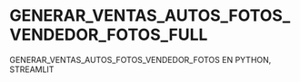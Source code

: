 # GENERAR_VENTAS_AUTOS_FOTOS_VENDEDOR_FOTOS_FULL
GENERAR_VENTAS_AUTOS_FOTOS_VENDEDOR_FOTOS EN PYTHON, STREAMLIT
